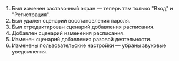 1) Был изменен заставочный экран — теперь там только "Вход" и "Регистрация".
2) Был удален сценарий восстановления пароля.
3) Был отредактирован сценарий добавления расписания.
4) Добавлен сценарий изменения расписания.
5) Изменен сценарий добавления разовой деятельности.
6) Изменены пользовательские настройки — убраны звуковые уведомления.
